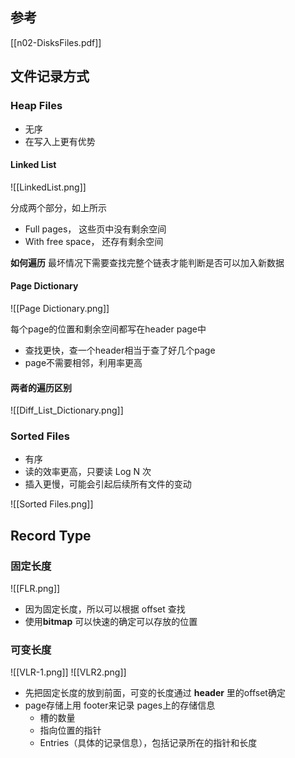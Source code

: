 ## 参考

[[n02-DisksFiles.pdf]]

## 文件记录方式

### Heap Files
- 无序
- 在写入上更有优势

#### Linked List

![[LinkedList.png]]

分成两个部分，如上所示
- Full pages， 这些页中没有剩余空间
- With free space， 还存有剩余空间

**如何遍历**
最坏情况下需要查找完整个链表才能判断是否可以加入新数据

#### Page Dictionary

![[Page Dictionary.png]]

每个page的位置和剩余空间都写在header page中

- 查找更快，查一个header相当于查了好几个page
- page不需要相邻，利用率更高

#### 两者的遍历区别

![[Diff_List_Dictionary.png]]


### Sorted Files

- 有序
- 读的效率更高，只要读 Log N 次
- 插入更慢，可能会引起后续所有文件的变动

![[Sorted Files.png]]


## Record Type

### 固定长度

![[FLR.png]]
- 因为固定长度，所以可以根据 offset 查找
- 使用**bitmap** 可以快速的确定可以存放的位置

### 可变长度

![[VLR-1.png]]
![[VLR2.png]]


- 先把固定长度的放到前面，可变的长度通过 **header** 里的offset确定
- page存储上用 footer来记录 pages上的存储信息
	- 槽的数量
	- 指向位置的指针
	- Entries（具体的记录信息），包括记录所在的指针和长度
